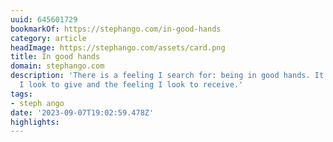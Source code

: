 ```yaml
---
uuid: 645601729
bookmarkOf: https://stephango.com/in-good-hands
category: article
headImage: https://stephango.com/assets/card.png
title: In good hands
domain: stephango.com
description: 'There is a feeling I search for: being in good hands. It is the feeling
  I look to give and the feeling I look to receive.'
tags:
- steph ango
date: '2023-09-07T19:02:59.478Z'
highlights:
---
```



